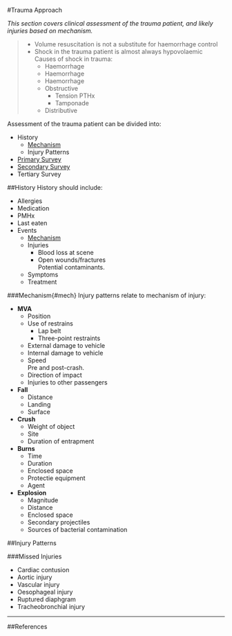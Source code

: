 #Trauma Approach

*This section covers clinical assessment of the trauma patient, and likely injuries based on mechanism.*

>* Volume resuscitation is not a substitute for haemorrhage control
>* Shock in the trauma patient is almost always hypovolaemic  
>Causes of shock in trauma:
>	* Haemorrhage
>	* Haemorrhage
>	* Haemorrhage
>	* Obstructive
>		* Tension PTHx
>		* Tamponade
>	* Distributive


Assessment of the trauma patient can be divided into:
* History
	* [Mechanism](#mech)
	* Injury Patterns
* [Primary Survey](/assessments/targeted/primary-survey.md)
* [Secondary Survey](/assessments/targeted/secondary-survey.md)
* Tertiary Survey

##History
History should include:
* Allergies
* Medication
* PMHx
* Last eaten
* Events  
	* [Mechanism](#mech)
	* Injuries
		* Blood loss at scene
		* Open wounds/fractures  
		Potential contaminants.
	* Symptoms
	* Treatment

###Mechanism{#mech}
Injury patterns relate to mechanism of injury:
* **MVA**
	* Position
	* Use of restrains
		* Lap belt
		* Three-point restraints
	* External damage to vehicle
	* Internal damage to vehicle
	* Speed  
	Pre and post-crash.
	* Direction of impact
	* Injuries to other passengers
* **Fall**
	* Distance
	* Landing
	* Surface
* **Crush**
	* Weight of object
	* Site
	* Duration of entrapment
* **Burns**
	* Time
	* Duration
	* Enclosed space
	* Protectie equipment
	* Agent
* **Explosion**
	* Magnitude
	* Distance
	* Enclosed space
	* Secondary projectiles
	* Sources of bacterial contamination

##Injury Patterns

###Missed Injuries
* Cardiac contusion		
* Aortic injury
* Vascular injury
* Oesophageal injury
* Ruptured diaphgram
* Tracheobronchial injury

---
##References